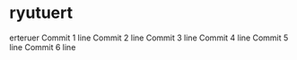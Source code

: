 # ryutuert
erteruer
Commit 1 line
Commit 2 line
Commit 3 line
Commit 4 line
Commit 5 line
Commit 6 line
